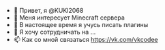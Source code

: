 - 👋 Привет, я @KUKI2068
- 👀 Меня интересует Minecraft сервера
- 🌱 В настоящее время я учусь писать плагины
- 💞️ Я хочу сотрудничать на ...
- 📫 Как со мной связаться https://vk.com/vkcodee

<!---
KUKI2068/KUKI2068 is a ✨ специальные ✨ репозиторий, потому что его 'README.md' (этот файл) отображается в вашем профиле GitHub.
Вы можете щелкнуть ссылку Предварительный просмотр, чтобы принять посмотрите на изменения.
--->
